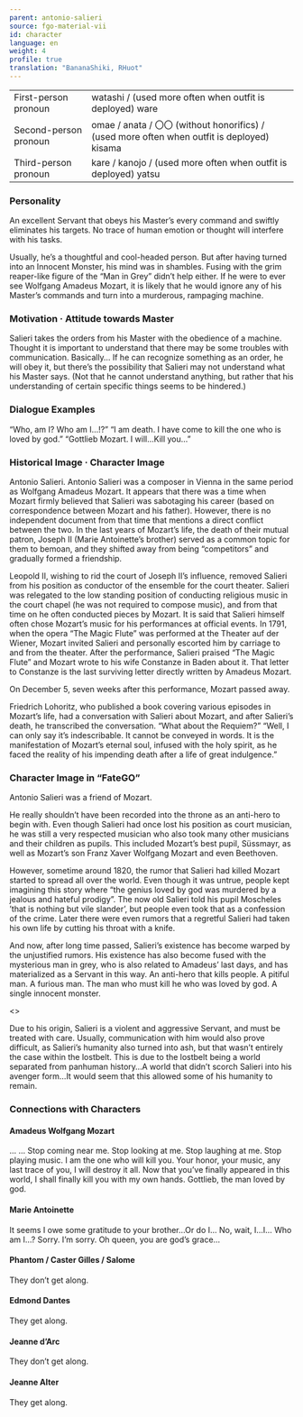 ```yaml
---
parent: antonio-salieri
source: fgo-material-vii
id: character
language: en
weight: 4
profile: true
translation: "BananaShiki, RHuot"
---
```


<table>
  <tr><td>First-person pronoun</td><td>watashi / (used more often when outfit is deployed) ware</td></tr>
  <tr><td>Second-person pronoun</td><td>omae / anata / 〇〇 (without honorifics) / (used more often when outfit is deployed) kisama</td></tr>
  <tr><td>Third-person pronoun</td><td>kare / kanojo / (used more often when outfit is deployed) yatsu</td></tr>
</table>

### Personality

An excellent Servant that obeys his Master’s every command and swiftly eliminates his targets.
No trace of human emotion or thought will interfere with his tasks.

Usually, he’s a thoughtful and cool-headed person.
But after having turned into an Innocent Monster, his mind was in shambles. Fusing with the grim reaper-like figure of the “Man in Grey” didn’t help either.
If he were to ever see Wolfgang Amadeus Mozart, it is likely that he would ignore any of his Master’s commands and turn into a murderous, rampaging machine.

### Motivation · Attitude towards Master

Salieri takes the orders from his Master with the obedience of a machine.
Thought it is important to understand that there may be some troubles with communication.
Basically…
If he can recognize something as an order, he will obey it, but there’s the possibility that Salieri may not understand what his Master says. (Not that he cannot understand anything, but rather that his understanding of certain specific things seems to be hindered.)

### Dialogue Examples

“Who, am I? Who am I…!?”
“I am death. I have come to kill the one who is loved by god.”
“Gottlieb Mozart. I will…Kill you…”

### Historical Image · Character Image

Antonio Salieri.
Antonio Salieri was a composer in Vienna in the same period as Wolfgang Amadeus Mozart. It appears that there was a time when Mozart firmly believed that Salieri was sabotaging his career (based on correspondence between Mozart and his father). However, there is no independent document from that time that mentions a direct conflict between the two.
In the last years of Mozart’s life, the death of their mutual patron, Joseph II (Marie Antoinette’s brother) served as a common topic for them to bemoan, and they shifted away from being “competitors” and gradually formed a friendship.

Leopold II, wishing to rid the court of Joseph II’s influence, removed Salieri from his position as conductor of the ensemble for the court theater. Salieri was relegated to the low standing position of conducting religious music in the court chapel (he was not required to compose music), and from that time on he often conducted pieces by Mozart. It is said that Salieri himself often chose Mozart’s music for his performances at official events.
In 1791, when the opera “The Magic Flute” was performed at the Theater auf der Wiener, Mozart invited Salieri and personally escorted him by carriage to and from the theater. After the performance, Salieri praised “The Magic Flute” and Mozart wrote to his wife Constanze in Baden about it. That letter to Constanze is the last surviving letter directly written by Amadeus Mozart.

On December 5, seven weeks after this performance, Mozart passed away.

Friedrich Lohoritz, who published a book covering various episodes in Mozart’s life, had a conversation with Salieri about Mozart, and after Salieri’s death, he transcribed the conversation.
“What about the Requiem?”
“Well, I can only say it’s indescribable. It cannot be conveyed in words. It is the manifestation of Mozart’s eternal soul, infused with the holy spirit, as he faced the reality of his impending death after a life of great indulgence.”

### Character Image in “FateGO”

Antonio Salieri was a friend of Mozart.

He really shouldn’t have been recorded into the throne as an anti-hero to begin with.
Even though Salieri had once lost his position as court musician, he was still a very respected musician who also took many other musicians and their children as pupils. This included Mozart’s best pupil, Süssmayr, as well as Mozart’s son Franz Xaver Wolfgang Mozart and even Beethoven.

However, sometime around 1820, the rumor that Salieri had killed Mozart started to spread all over the world. Even though it was untrue, people kept imagining this story where “the genius loved by god was murdered by a jealous and hateful prodigy”.
The now old Salieri told his pupil Moscheles ’that is nothing but vile slander’, but people even took that as a confession of the crime. Later there were even rumors that a regretful Salieri had taken his own life by cutting his throat with a knife.

And now, after long time passed, Salieri’s existence has become warped by the unjustified rumors. His existence has also become fused with the mysterious man in grey, who is also related to Amadeus’ last days, and has materialized as a Servant in this way.
An anti-hero that kills people.
A pitiful man. A furious man. The man who must kill he who was loved by god.
A single innocent monster.

<>

Due to his origin, Salieri is a violent and aggressive Servant, and must be treated with care.
Usually, communication with him would also prove difficult, as Salieri’s humanity also turned into ash, but that wasn’t entirely the case within the lostbelt.
This is due to the lostbelt being a world separated from panhuman history…A world that didn’t scorch Salieri into his avenger form…It would seem that this allowed some of his humanity to remain.

### Connections with Characters

#### Amadeus Wolfgang Mozart

…
…
Stop coming near me.
Stop looking at me.
Stop laughing at me.
Stop playing music.
I am the one who will kill you.
Your honor, your music, any last trace of you, I will destroy it all.
Now that you’ve finally appeared in this world, I shall finally kill you with my own hands.
Gottlieb, the man loved by god.

#### Marie Antoinette

It seems I owe some gratitude to your brother…Or do I…
No, wait, I…I…
Who am I…?
Sorry.
I’m sorry.
Oh queen, you are god’s grace…

#### Phantom / Caster Gilles / Salome

They don’t get along.

#### Edmond Dantes

They get along.

#### Jeanne d’Arc

They don’t get along.

#### Jeanne Alter

They get along.
